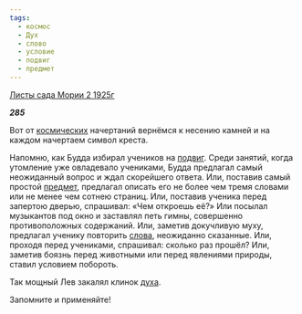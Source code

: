 ```yaml
---
tags:
  - космос
  - Дух
  - слово
  - условие
  - подвиг
  - предмет
---
```

[Листы сада Мории 2 1925г](https://127.0.0.1:4002/agni/1925)

___285___

Вот от [космических](../../../tags/#космос) начертаний вернёмся к несению камней и на каждом начертаем символ креста.   

Напомню, как Будда избирал учеников на [подвиг](../../../tags/#подвиг). Среди занятий, когда утомление уже овладевало учениками, Будда предлагал самый неожиданный вопрос и ждал скорейшего ответа. Или, поставив самый простой [предмет](../../../tags/#предмет), предлагал описать его не более чем тремя словами или не менее чем сотнею страниц. Или, поставив ученика перед запертою дверью, спрашивал: «Чем откроешь её?» Или посылал музыкантов под окно и заставлял петь гимны, совершенно противоположных содержаний. Или, заметив докучливую муху, предлагал ученику повторить [слова](../../../tags/#слово), неожиданно сказанные. Или, проходя перед учениками, спрашивал: сколько раз прошёл? Или, заметив боязнь перед животными или перед явлениями природы, ставил условием побороть.   

Так мощный Лев закалял клинок [духа](../../../tags/#Дух).   

Запомните и применяйте!   

